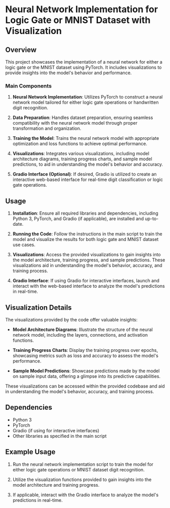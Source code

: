 # Neural Network Implementation for Logic Gate or MNIST Dataset with Visualization

## Overview

This project showcases the implementation of a neural network for either a logic gate or the MNIST dataset using PyTorch. It includes visualizations to provide insights into the model's behavior and performance.

### Main Components

1. **Neural Network Implementation**: Utilizes PyTorch to construct a neural network model tailored for either logic gate operations or handwritten digit recognition.
   
2. **Data Preparation**: Handles dataset preparation, ensuring seamless compatibility with the neural network model through proper transformation and organization.
   
3. **Training the Model**: Trains the neural network model with appropriate optimization and loss functions to achieve optimal performance.
   
4. **Visualizations**: Integrates various visualizations, including model architecture diagrams, training progress charts, and sample model predictions, to aid in understanding the model's behavior and accuracy.

5. **Gradio Interface (Optional)**: If desired, Gradio is utilized to create an interactive web-based interface for real-time digit classification or logic gate operations.

## Usage

1. **Installation**: Ensure all required libraries and dependencies, including Python 3, PyTorch, and Gradio (if applicable), are installed and up-to-date.

2. **Running the Code**: Follow the instructions in the main script to train the model and visualize the results for both logic gate and MNIST dataset use cases.

3. **Visualizations**: Access the provided visualizations to gain insights into the model architecture, training progress, and sample predictions. These visualizations aid in understanding the model's behavior, accuracy, and training process.

4. **Gradio Interface**: If using Gradio for interactive interfaces, launch and interact with the web-based interface to analyze the model's predictions in real-time.

## Visualization Details

The visualizations provided by the code offer valuable insights:

- **Model Architecture Diagrams**: Illustrate the structure of the neural network model, including the layers, connections, and activation functions.
  
- **Training Progress Charts**: Display the training progress over epochs, showcasing metrics such as loss and accuracy to assess the model's performance.
  
- **Sample Model Predictions**: Showcase predictions made by the model on sample input data, offering a glimpse into its predictive capabilities.

These visualizations can be accessed within the provided codebase and aid in understanding the model's behavior, accuracy, and training process.

## Dependencies

- Python 3
- PyTorch
- Gradio (if using for interactive interfaces)
- Other libraries as specified in the main script

## Example Usage

1. Run the neural network implementation script to train the model for either logic gate operations or MNIST dataset digit recognition.

2. Utilize the visualization functions provided to gain insights into the model architecture and training progress.

3. If applicable, interact with the Gradio interface to analyze the model's predictions in real-time.

